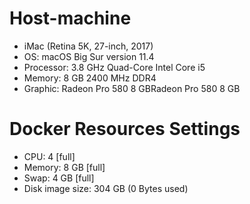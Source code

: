 # Host-machine

- iMac (Retina 5K, 27-inch, 2017)
- OS: macOS Big Sur version 11.4
- Processor: 3.8 GHz Quad-Core Intel Core i5
- Memory: 8 GB 2400 MHz DDR4
- Graphic: Radeon Pro 580 8 GBRadeon Pro 580 8 GB

# Docker Resources Settings

- CPU: 4 [full]
- Memory: 8 GB [full]
- Swap: 4 GB [full]
- Disk image size: 304 GB (0 Bytes used)
